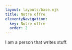```yaml
---
layout: layouts/base.njk
title: Notre offre
eleventyNavigation:
  key: Notre offre
  order: 2
---
```


I am a person that writes stuff.
